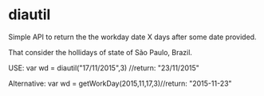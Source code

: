 # diautil
Simple API to return the the workday date X days after some date provided.

That consider the hollidays of state of São Paulo, Brazil.

USE:
var wd = diautil("17/11/2015",3) //return: "23/11/2015"

Alternative:
var wd = getWorkDay(2015,11,17,3)//return: "2015-11-23"
